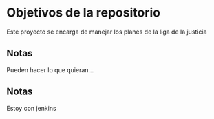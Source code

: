 # Objetivos de la repositorio

Este proyecto se encarga de manejar los planes de la liga de la justicia


## Notas
Pueden hacer lo que quieran...

## Notas
Estoy con jenkins
